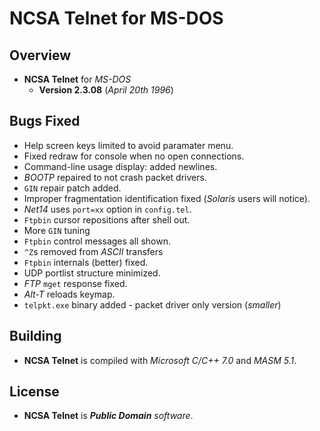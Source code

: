 # NCSA Telnet for MS-DOS

## Overview

* **NCSA Telnet** for *MS-DOS*
  * **Version 2.3.08** (*April 20th 1996*)

## Bugs Fixed

* Help screen keys limited to avoid paramater menu.
* Fixed redraw for console when no open connections.
* Command-line usage display: added newlines.
* *BOOTP* repaired to not crash packet drivers.
* `GIN` repair patch added.
* Improper fragmentation identification fixed (*Solaris* users will notice).
* *Net14* uses `port=xx` option in `config.tel`.
* `Ftpbin` cursor repositions after shell out.
* More `GIN` tuning
* `Ftpbin` control messages all shown.
* `^Z`s removed from *ASCII* transfers
* `Ftpbin` internals (better) fixed.
* UDP portlist structure minimized.
* *FTP* `mget` response fixed.
* *Alt-T* reloads keymap.
* `telpkt.exe` binary added - packet driver only version (*smaller*)

## Building

* **NCSA Telnet** is compiled with *Microsoft C/C++ 7.0* and *MASM 5.1*.

## License

* **NCSA Telnet** is _**Public Domain** software_.
